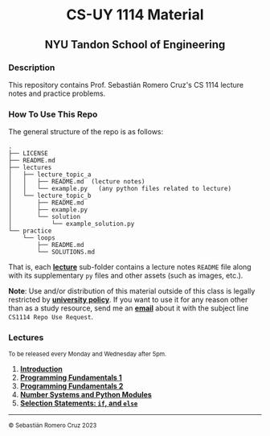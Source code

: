 <h1 align=center>CS-UY 1114 Material</h1>

<h2 align=center>NYU Tandon School of Engineering</h2>

### Description

This repository contains Prof. Sebastián Romero Cruz's CS 1114 lecture notes and practice problems.

### How To Use This Repo

The general structure of the repo is as follows:

```
.
├── LICENSE
├── README.md
├── lectures
│   ├── lecture_topic_a
│   │   ├── README.md  (lecture notes)
│   │   └── example.py   (any python files related to lecture)
│   └── lecture_topic_b
│       ├── README.md
│       ├── example.py
│       └── solution
│           └── example_solution.py
└── practice
    └── loops
        ├── README.md
        └── SOLUTIONS.md
```

That is, each [**lecture**](#Lectures) sub-folder contains a lecture notes `README` file along with its supplementary
`py` files and other assets (such as images, etc.).

**Note**: Use and/or distribution of this material outside of this class is legally restricted by [**university
policy**](https://guides.nyu.edu/copyright/nyupermissions). If you want to use it for any reason other than as a study
resource, send me an [**email**](mailto:src402@nyu.edu) about it with the subject line `CS1114 Repo Use Request`.

### Lectures

<sub>To be released every Monday and Wednesday after 5pm.</sub>

1. [**Introduction**](lectures/introduction/)
2. [**Programming Fundamentals 1**](lectures/fundamentals_1/)
3. [**Programming Fundamentals 2**](lectures/fundamentals_2/)
4. [**Number Systems and Python Modules**](lectures/number_systems/)
5. [**Selection Statements: `if`, and `else`**](lectures/selection_statements/)
<!-- 5. [**Python Modules and Boolean Expressions**](lectures/modules_boolean/)
7. [**Selection Statements: `elif` and Common Mistakes**](lectures/selection_statements#part-3-elif-statements)
8. [**Control-Flow Structures: The `while`-Loop**](lectures/while_loops/)
9. [**Control-Flow Structures: The `for`-Loop**](lectures/for_loops/)
10. [**Loops Review and Strings as Sequences**](lectures/string_sequences/)
11. [**Manipulating Strings**](lectures/manipulating_strings/)
12. [**Strings Review**](lectures/strings_review/)
13. [**Midterm 1 Review (_Read Between The Lines_)**](lectures/midterm_1_review/)
    - [**Loops and Strings Practice**](practice/loops/)
14. [**Functions: Parameters**](lectures/functions_parameters/)
15. [**Functions: `return`**](lectures/functions_return/)
16. [**Lists**](lectures/lists/)
17. [**Memory Maps**](lectures/memory_maps/)
18. [**Python Dictionaries**](lectures/dictionaries/)
19. [**Dictionary Methods and Iteration**](lectures/dictionary_methods/)
20. [**File Input**](lectures/file_input/)
21. [**File Output and Exceptions**](lectures/file_output/)
22. [**Midterm 2 Review**](lectures/midterm_2_review/)
23. [**Intro to Object-Oriented Programming**](lectures/oop_1/)
24. [**Intro to Object-Oriented Programming: Methods and the `__str__()` Method**](lectures/oop_2/)
25. [**Intro to Object-Oriented Programming: Dunder / "Magic" Methods**](lectures/oop_3/)
26. [**Comprehensions**](lectures/comprehensions/)
27. [**Final Exam Review**](lectures/final_review/)
28. [**Extra File IO Review**](lectures/files_review/) -->

---

<sub>© Sebastián Romero Cruz 2023</sub>
